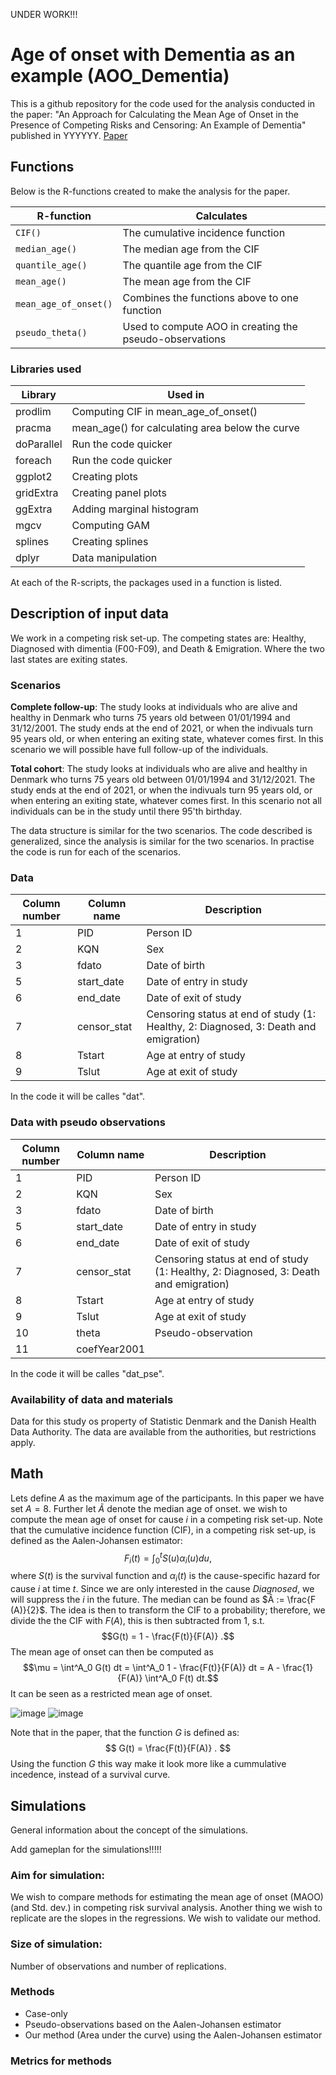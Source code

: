 UNDER WORK!!!




# Age of onset with Dementia as an example (AOO_Dementia)
This is a github repository for the code used for the analysis conducted in the paper: "An Approach for Calculating the Mean Age of Onset in the Presence of Competing Risks and Censoring: An Example of Dementia" published in YYYYYY. [Paper]()

## Functions

Below is the R-functions created to make the analysis for the paper. 

| R-function            | Calculates                                               |
| --------------------- | -------------------------------------------------------- |
| `CIF()`               | The cumulative incidence function                        |
| `median_age()`        | The median age from the CIF                              |
| `quantile_age()`      | The quantile age from the CIF                            |
| `mean_age()`          | The mean age from the CIF                                |
| `mean_age_of_onset()` | Combines the functions above to one function             |
| `pseudo_theta()`      | Used to compute AOO in creating the pseudo-observations  |

### Libraries used

| Library       | Used in                                         |
| ------------- | ----------------------------------------------- |
| prodlim       | Computing CIF in mean_age_of_onset()            |
| pracma        | mean_age() for calculating area below the curve |
| doParallel    | Run the code quicker                            |
| foreach       | Run the code quicker                            |
| ggplot2       | Creating plots                                  |
| gridExtra     | Creating panel plots                            |
| ggExtra       | Adding marginal histogram                       |
| mgcv          | Computing GAM                                   |
| splines       | Creating splines                                |
| dplyr         | Data manipulation                               |

At each of the R-scripts, the packages used in a function is listed. 

## Description of input data 

We work in a competing risk set-up. The competing states are: Healthy, Diagnosed with dimentia (F00-F09), and Death & Emigration. Where the two last states are exiting states.

### Scenarios

**Complete follow-up**: 
The study looks at individuals who are alive and healthy in Denmark who turns 75 years old between 01/01/1994 and 31/12/2001. The study ends at the end of 2021, or when the indivuals turn 95 years old, or when entering an exiting state, whatever comes first. In this scenario we will possible have full follow-up of the individuals.

**Total cohort**: 
The study looks at individuals who are alive and healthy in Denmark who turns 75 years old between 01/01/1994 and 31/12/2021. The study ends at the end of 2021, or when the indivuals turn 95 years old, or when entering an exiting state, whatever comes first. In this scenario not all individuals can be in the study until there 95'th birthday. 

The data structure is similar for the two scenarios. The code described is generalized, since the analysis is similar for the two scenarios. In practise the code is run for each of the scenarios. 

### Data

| Column number | Column name   | Description                                                                          |
| ------------- | ------------- | ------------------------------------------------------------------------------------ |
| 1             | PID	          |	Person ID                                                                            |
| 2	            | KQN	          |	Sex                                                                                  |
| 3	            | fdato	        |	Date of birth                                                                        |
| 5	            | start_date	  |	Date of entry in study                                                               |
| 6	            | end_date	    |	Date of exit of study                                                                |
| 7	            | censor_stat	  |	Censoring status at end of study (1: Healthy, 2: Diagnosed, 3: Death and emigration) |
| 8	            | Tstart	      |	Age at entry of study                                                                |
| 9	            | Tslut	        |	Age at exit of study                                                                 |

In the code it will be calles "dat".

### Data with pseudo observations 

| Column number | Column name   | Description                                                                          |
| ------------- | ------------- | ------------------------------------------------------------------------------------ |
| 1             | PID	          |	Person ID                                                                            |
| 2	            | KQN	          |	Sex                                                                                  |
| 3	            | fdato	        |	Date of birth                                                                        |
| 5	            | start_date	  |	Date of entry in study                                                               |
| 6	            | end_date	    |	Date of exit of study                                                                |
| 7	            | censor_stat	  |	Censoring status at end of study (1: Healthy, 2: Diagnosed, 3: Death and emigration) |
| 8	            | Tstart	      |	Age at entry of study                                                                |
| 9	            | Tslut	        |	Age at exit of study                                                                 |
| 10	          | theta	        |	Pseudo-observation                                                                   |
| 11	          | coefYear2001  |	                                                                                     |

In the code it will be calles "dat_pse".

### Availability of data and materials

Data for this study os property of Statistic Denmark and the Danish Health Data Authority. The data are available from the authorities, but restrictions apply.

## Math

Lets define $A$ as the maximum age of the participants. In this paper we have set $A=8$. Further let $Ã$ denote the median age of onset. 
we wish to compute the mean age of onset for cause $i$ in a competing risk set-up. 
Note that the cumulative incidence function (CIF), in a competing risk set-up, is defined as the Aalen-Johansen estimator:
$$F_i (t) = \int^t_0 S(u) \alpha_i (u) du,$$
where $S(t)$ is the survival function and $\alpha_i (t)$ is the cause-specific hazard for cause $i$ at time $t$. 
Since we are only interested in the cause *Diagnosed*, we will suppress the $i$ in the future. 
The median can be found as $Â := \frac{F (A)}{2}$. The idea is then to transform the CIF to a probability; 
therefore, we divide the the CIF with $F(A)$, this is then subtracted from 1, s.t.
$$G(t) = 1 - \frac{F(t)}{F(A)} .$$
The mean age of onset can then be computed as 
$$\mu = \int^A_0 G(t) dt = \int^A_0 1 -  \frac{F(t)}{F(A)}  dt = A - \frac{1}{F(A)} \int^A_0 F(t) dt.$$
It can be seen as a restricted mean age of onset. 

![image](https://github.com/CBeck96/AOO2023/assets/43062260/9e70d6d5-71ee-4d21-9239-aec82975b0e5)
![image](https://github.com/CBeck96/AOO2023/assets/43062260/b60396c4-0586-4026-8e54-aeee9a9e2cef)

Note that in the paper, that the function $G$ is defined as:
$$ G(t) = \frac{F(t)}{F(A)} . $$
Using the function $G$ this way make it look more like a cummulative incedence, instead of a survival curve. 

## Simulations

General information about the concept of the simulations.

Add gameplan for the simulations!!!!!

### Aim for simulation:
We wish to compare methods for estimating the mean age of onset (MAOO)(and Std. dev.) in competing risk survival analysis. Another thing we wish to replicate are the slopes in the regressions.  We wish to validate our method. 

### Size of simulation:

Number of observations and number of replications.

### Methods 

-	Case-only
-	Pseudo-observations based on the Aalen-Johansen estimator
-	Our method (Area under the curve) using the Aalen-Johansen estimator

### Metrics for methods


